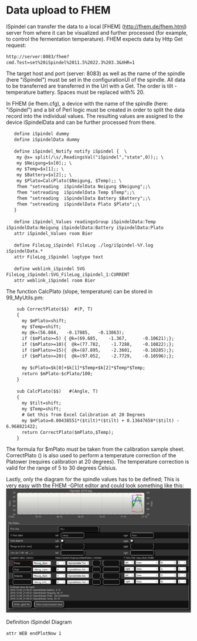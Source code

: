# Data upload to FHEM


ISpindel can transfer the data to a local [FHEM] (http://fhem.de/fhem.html) server from where it can be visualized and further processed (for example, to control the fermentation temperature).
FHEM expects data by Http Get request:

    http://server:8083/fhem?cmd.Test=set%20iSpindel%2011.5%2022.3%203.3&XHR=1

The target host and port (server: 8083) as well as the name of the spindle (here "iSpindel") must be set in the configurationUI of the spindle. All data to be transferred are transferred in the Url with a Get. The order is tilt - temperature battery. Spaces must be replaced with% 20.

In FHEM (ie fhem.cfg), a device with the name of the spindle (here: "iSpindel") and a bit of Perl logic must be created in order to split the data record into the individual values. The resulting values ​​are assigned to the device iSpindelData and can be further processed from there.


 ```
    define iSpindel dummy
    define iSpindelData dummy
    
    define iSpindel_Notify notify iSpindel {  \
     my @x= split(/\s/,ReadingsVal("iSpindel","state",0));; \
     my $Neigung=$x[0];; \
     my $Temp=$x[1];; \
     my $Battery=$x[2];; \
     my $Plato=CalcPlato($Neigung, $Temp);; \
     fhem "setreading  iSpindelData Neigung $Neigung";;\
     fhem "setreading  iSpindelData Temp $Temp";;\
     fhem "setreading  iSpindelData Battery $Battery";;\
     fhem "setreading  iSpindelData Plato $Plato";;\
    }
    
    define iSpindel_Values readingsGroup iSpindelData:Temp iSpindelData:Neigung iSpindelData:Battery iSpindelData:Plato
    attr iSpindel_Values room Bier
    
    define FileLog_iSpindel FileLog ./log/iSpindel-%Y.log iSpindelData.*
    attr FileLog_iSpindel logtype text
    
    define weblink_iSpindel SVG FileLog_iSpindel:SVG_FileLog_iSpindel_1:CURRENT
    attr weblink_iSpindel room Bier
```

The function CalcPlato (slope, temperature) can be stored in 99_MyUtils.pm:

```
    sub CorrectPlato($$)  #(P, T)
    {
      my $mPlato=shift;
      my $Temp=shift;
      my @k=(56.084,   -0.17885,   -0.13063);
      if ($mPlato>=5) { @k=(69.685,    -1.367,      -0.10621);};
      if ($mPlato>=10){  @k=(77.782,    -1.7288,    -0.10822);};
      if ($mPlato>=15){  @k=(87.895,    -2.3601,    -0.10285);};
      if ($mPlato>=20){  @k=(97.052,    -2.7729,    -0.10596);};
    
      my $cPlato=$k[0]+$k[1]*$Temp+$k[2]*$Temp*$Temp;
      return $mPlato-$cPlato/100;
    }
    
    sub CalcPlato($$)   #(Angle, T)
    {
      my $tilt=shift;
      my $Temp=shift;
      # Get this from Excel Calibration at 20 Degrees 
      my $mPlato=0.00438551*($tilt)*($tilt) + 0.13647658*($tilt) - 6.968821422;
      return CorrectPlato($mPlato,$Temp);
    }
```

The formula for $mPlato must be taken from the calibration sample sheet. CorrectPlato () is also used to perform a temperature correction of the Platower (requires calibration at 20 degrees). The temperature correction is valid for the range of 5 to 30 degrees Celsius.

Lastly, only the diagram for the spindle values ​​has to be defined; This is very easy with the FHEM -GPlot editor and could look something like this:
![Definition iSpindel Diagram](FHEM-iSpindel-gplot.png)

Definition iSpindel Diagram

    attr WEB endPlotNow 1


